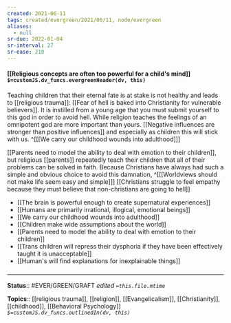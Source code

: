 ```yaml
---
created: 2021-06-11
tags: created/evergreen/2021/06/11, node/evergreen
aliases:
  - null
sr-due: 2022-01-04
sr-interval: 27
sr-ease: 210
---
```


#### [[Religious concepts are often too powerful for a child's mind]] `$=customJS.dv_funcs.evergreenHeader(dv, this)`

Teaching children that their eternal fate is at stake is not healthy and leads to [[religious trauma]]: [[Fear of hell is baked into Christianity for vulnerable believers]]. It is instilled from a young age that you must submit yourself to this god in order to avoid hell. While religion teaches the feelings of an omnipotent god are more important than yours.
[[Negative influences are stronger than positive influences]] and especially as children this will stick with us. 
^[[[We carry our childhood wounds into adulthood]]]

[[Parents need to model the ability to deal with emotion to their children]],
but religious [[parents]] repeatedly teach their children that all of their problems can be solved in faith.
Because Christians have always had such a simple and obvious choice to avoid this damnation, 
^[[[Worldviews should not make life seem easy and simple]]]
[[Christians struggle to feel empathy because they must believe that non-christians are going to hell]]

- [[The brain is powerful enough to create supernatural experiences]]
- [[Humans are primarily irrational, illogical, emotional beings]]
- [[We carry our childhood wounds into adulthood]]
- [[Children make wide assumptions about the world]]
- [[Parents need to model the ability to deal with emotion to their children]]
- [[Trans children will repress their dysphoria if they have been effectively taught it is unacceptable]]
- [[Human's will find explanations for inexplainable things]]

### <hr class="footnote"/>

**Status**:: #EVER/GREEN/GRAFT 
*edited `=this.file.mtime`*

**Topics**:: [[religious trauma]], [[religion]], [[Evangelicalism]], [[Christianity]], [[childhood]], [[Behavioral Psychology]]
*`$=customJS.dv_funcs.outlinedIn(dv, this)`*
